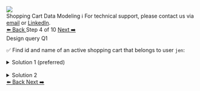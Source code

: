 <!-- TOP -->
<div class="top">
  <img src="https://datastax-academy.github.io/katapod-shared-assets/images/ds-academy-logo.svg" />
  <div class="scenario-title-section">
    <span class="scenario-title">Shopping Cart Data Modeling</span>
    <span class="scenario-subtitle">ℹ️ For technical support, please contact us via <a href="mailto:aleksandr.volochnev@datastax.com">email</a> or <a href="https://dtsx.io/aleks">LinkedIn</a>.</span>
  </div>
</div>

<!-- NAVIGATION -->
<div id="navigation-top" class="navigation-top">
 <a href='command:katapod.loadPage?[{"step":"step3-astra"}]'
   class="btn btn-dark navigation-top-left">⬅️ Back
 </a>
<span class="step-count"> Step 4 of 10</span>
 <a href='command:katapod.loadPage?[{"step":"step5-astra"}]' 
    class="btn btn-dark navigation-top-right">Next ➡️
  </a>
</div>

<!-- CONTENT -->

<div class="step-title">Design query Q1</div>

✅ Find id and name of an active shopping cart that belongs to user `jen`:
 
<details>
  <summary>Solution 1 (preferred)</summary>

```
-- Retrieve all carts for jen
-- and scan the result set
-- within an application
-- to find an active cart.
SELECT user_id, cart_name, 
       cart_id, cart_is_active
FROM carts_by_user
WHERE user_id = 'jen';
```

</details>

<br/>

<details>
  <summary>Solution 2</summary>

```
-- Retrieve all carts for jen
-- and scan the result set
-- within Cassandra
-- to find an active cart.
-- Note that this is a rare case of
-- scanning within a small partition
-- when ALLOW FILTERING 
-- might be acceptable. 
SELECT user_id, cart_name, 
       cart_id, cart_is_active
FROM carts_by_user
WHERE user_id = 'jen'
  AND cart_is_active = true 
ALLOW FILTERING;
```

</details>

<!-- NAVIGATION -->
<div id="navigation-bottom" class="navigation-bottom">
 <a href='command:katapod.loadPage?[{"step":"step3-astra"}]'
   class="btn btn-dark navigation-bottom-left">⬅️ Back
 </a>
 <a href='command:katapod.loadPage?[{"step":"step5-astra"}]'
    class="btn btn-dark navigation-bottom-right">Next ➡️
  </a>
</div>

